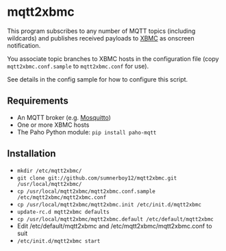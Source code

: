 # mqtt2xbmc

This program subscribes to any number of MQTT topics (including wildcards) and publishes received payloads to [XBMC](http://xbmc.org/) as onscreen notification.

You associate topic branches to XBMC hosts in the configuration file (copy `mqtt2xbmc.conf.sample` to `mqtt2xbmc.conf` for use). 

See details in the config sample for how to configure this script.

## Requirements

* An MQTT broker (e.g. [Mosquitto](http://mosquitto.org))
* One or more XBMC hosts
* The Paho Python module: `pip install paho-mqtt`

## Installation

* `mkdir /etc/mqtt2xbmc/`
* `git clone git://github.com/sumnerboy12/mqtt2xbmc.git /usr/local/mqtt2xbmc/`
* `cp /usr/local/mqtt2xbmc/mqtt2xbmc.conf.sample /etc/mqtt2xbmc/mqtt2xbmc.conf`
* `cp /usr/local/mqtt2xbmc/mqtt2xbmc.init /etc/init.d/mqtt2xbmc`
* `update-rc.d mqtt2xbmc defaults`
* `cp /usr/local/mqtt2xbmc/mqtt2xbmc.default /etc/default/mqtt2xbmc`
* Edit /etc/default/mqtt2xbmc and /etc/mqtt2xbmc/mqtt2xbmc.conf to suit
* `/etc/init.d/mqtt2xbmc start`
